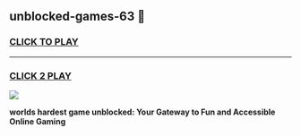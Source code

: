 
## unblocked-games-63 👋
<h3>
<a href="https://premium.freeplayer.one?title=unblocked-games-63&ref=14F">CLICK TO PLAY</a></h3>
<hr>

<h3>
<a href="https://premium.freeplayer.one?title=unblocked-games-63&ref=14F">CLICK 2 PLAY</a>
  
</h3>

<a href="https://premium.freeplayer.one?title=unblocked-games-63&ref=12F/"><img src="https://clearcache.store/games.png"></a>


**worlds hardest game unblocked: Your Gateway to Fun and Accessible Online Gaming**
